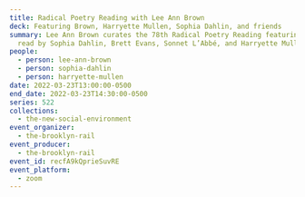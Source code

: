 ```yaml
---
title: Radical Poetry Reading with Lee Ann Brown
deck: Featuring Brown, Harryette Mullen, Sophia Dahlin, and friends
summary: Lee Ann Brown curates the 78th Radical Poetry Reading featuring poetry
  read by Sophia Dahlin, Brett Evans, Sonnet L’Abbé, and Harryette Mullen.
people:
  - person: lee-ann-brown
  - person: sophia-dahlin
  - person: harryette-mullen
date: 2022-03-23T13:00:00-0500
end_date: 2022-03-23T14:30:00-0500
series: 522
collections:
  - the-new-social-environment
event_organizer:
  - the-brooklyn-rail
event_producer:
  - the-brooklyn-rail
event_id: recfA9kQprieSuvRE
event_platform:
  - zoom
---
```

